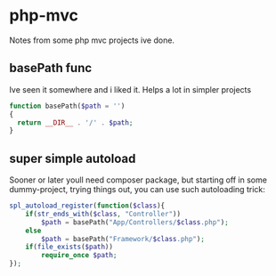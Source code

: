 # php-mvc
Notes from some php mvc projects ive done.

## basePath func
Ive seen it somewhere and i liked it. Helps a lot in simpler projects
```php
function basePath($path = '')
{
  return __DIR__ . '/' . $path;
}
```

## super simple autoload
Sooner or later youll need composer package, but starting off in some dummy-project, trying things out, you can use such autoloading trick:
```php
spl_autoload_register(function($class){
    if(str_ends_with($class, "Controller"))
        $path = basePath("App/Controllers/$class.php");
    else 
        $path = basePath("Framework/$class.php");
    if(file_exists($path))
        require_once $path;
});
```

